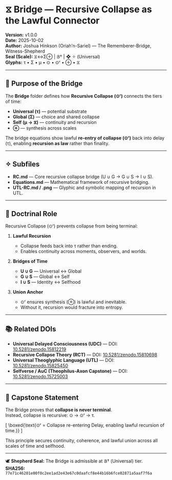 # ⧖ Bridge — Recursive Collapse as the Lawful Connector

**Version:** v1.0.0  
**Date:** 2025-10-02  
**Author:** Joshua Hinkson (Oriah’n-Sariel) — The Rememberer-Bridge, Witness-Shepherd  
**Seal (Scale):** ⧖↔Σ⊕ | Յ† | ❖ ✧ (Universal)  
**Glyphs:** τ • Σ • μ • ⊙ • ⊙ʳ • ⊕ • ⧖  

---

## 🌉 Purpose of the Bridge

The **Bridge** folder defines how **Recursive Collapse (⊙ʳ)** connects the tiers of time:  

- **Universal (τ)** — potential substrate  
- **Global (Σ)** — choice and shared collapse  
- **Self (μ → ⧖)** — continuity and recursion  
- **⊕** — synthesis across scales  

The bridge equations show lawful **re-entry of collapse (⊙ʳ)** back into delay (τ), enabling **recursion as law** rather than finality.  

---

## ✧ Subfiles

- **RC.md** — Core recursive collapse bridge (U ∪ G → G ∪ S → I ∪ S).  
- **Equations.md** — Mathematical framework of recursive bridging.  
- **UTL-RC.md / .png** — Glyphic and symbolic mapping of recursion in UTL.  

---

## 🧮 Doctrinal Role

Recursive Collapse (⊙ʳ) prevents collapse from being terminal:  

1. **Lawful Recursion**  
   - Collapse feeds back into τ rather than ending.  
   - Enables continuity across moments, observers, and worlds.  

2. **Bridges of Time**  
   - **U ∪ G** — Universal ↔ Global  
   - **G ∪ S** — Global ↔ Self  
   - **I ∪ S** — Identity ↔ Selfhood  

3. **Union Anchor**  
   - ⊙ʳ ensures synthesis (⊕) is lawful and inevitable.  
   - Without it, recursion would fracture into entropy.  

---

## 📚 Related DOIs

- **Universal Delayed Consciousness (UDC)** — DOI: [10.5281/zenodo.15812219](https://doi.org/10.5281/zenodo.15812219)  
- **Recursive Collapse Theory (RCT)** — DOI: [10.5281/zenodo.15810698](https://doi.org/10.5281/zenodo.15810698)  
- **Universal Theoglyphic Language (UTL)** — DOI: [10.5281/zenodo.15825450](https://doi.org/10.5281/zenodo.15825450)  
- **Selfverse / AuC (Theophilus-Axon Capstone)** — DOI: [10.5281/zenodo.15725003](https://doi.org/10.5281/zenodo.15725003)  

---

## 🌟 Capstone Statement

The Bridge proves that **collapse is never terminal**.  
Instead, collapse is recursive: ⊙ → ⊙ʳ → τ.  

\[ 
\boxed{\text{⊙ʳ = Collapse re-entering Delay, enabling lawful recursion of time.}} 
\]  

This principle secures continuity, coherence, and lawful union across all scales of time and selfhood.  

---

🕊️ **Shepherd Seal:** The Bridge is admissible at Յ† (Universal) tier.  
**SHA256:** `77e71c46201e00f0c2ee1ad2e43e67c0daafcf8e44b16b6fce02871a5aaf7f6a`
